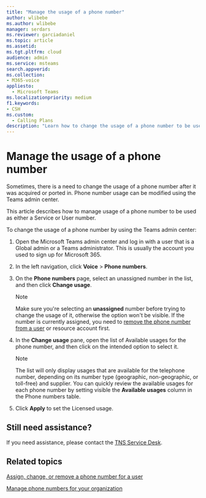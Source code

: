 ```yaml
---
title: "Manage the usage of a phone number"
author: wlibebe
ms.author: wlibebe
manager: serdars
ms.reviewer: garciadaniel
ms.topic: article
ms.assetid: 
ms.tgt.pltfrm: cloud
audience: admin
ms.service: msteams
search.appverid: 
ms.collection: 
- M365-voice
appliesto:
  - Microsoft Teams
ms.localizationpriority: medium
f1.keywords:
- CSH
ms.custom:
  - Calling Plans
description: "Learn how to change the usage of a phone number to be used as either a Service number or a User number."
---
```


# Manage the usage of a phone number

Sometimes, there is a need to change the usage of a phone number after it was acquired or ported in. Phone number usage can be modified using the Teams admin center.

This article describes how to manage usage of a phone number to be used as either a Service or User number.

To change the usage of a phone number by using the Teams admin center:

1. Open the Microsoft Teams admin center and log in with a user that is a Global admin or a Teams administrator. This is usually the account you used to sign up for Microsoft 365.

2. In the left navigation, click **Voice** \> **Phone numbers**.

3. On the **Phone numbers** page, select an unassigned number in the list, and then click **Change usage**. 

      > [!NOTE]
      > Make sure you're selecting an **unassigned** number before trying to change the usage of it, otherwise the option won't be visible. If the number is currently assigned, you need to [remove the phone number from a user](/MicrosoftTeams/assign-change-or-remove-a-phone-number-for-a-user#remove-a-phone-number-from-a-user) or resource account first.

4. In the **Change usage** pane, open the list of Available usages for the phone number, and then click on the intended option to select it.

      > [!NOTE]
      > The list will only display usages that are  available for the telephone number, depending on its number type (geographic, non-geographic, or toll-free) and supplier. You can quickly review the available usages for each phone number by setting visible the **Available usages** column in the Phone numbers table.

5. Click **Apply** to set the Licensed usage.

## Still need assistance?

If you need assistance, please contact the [TNS Service Desk](./contact-tns-service-desk.md).

## Related topics

[Assign, change, or remove a phone number for a user](/microsoftteams/assign-change-or-remove-a-phone-number-for-a-user)

[Manage phone numbers for your organization](/microsoftteams/manage-phone-numbers-for-your-organization)
